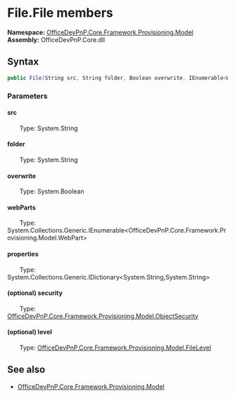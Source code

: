 # File.File members 
**Namespace:** [OfficeDevPnP.Core.Framework.Provisioning.Model](OfficeDevPnP.Core.Framework.Provisioning.Model.md)  
**Assembly:** OfficeDevPnP.Core.dll  
## Syntax
```C#
public File(String src, String folder, Boolean overwrite, IEnumerable<WebPart> webParts, IDictionary<String, String> properties, ObjectSecurity security, FileLevel level)
```
### Parameters
#### src
&emsp;&emsp;Type: System.String  
#### 
#### folder
&emsp;&emsp;Type: System.String  
#### 
#### overwrite
&emsp;&emsp;Type: System.Boolean  
#### 
#### webParts
&emsp;&emsp;Type: System.Collections.Generic.IEnumerable<OfficeDevPnP.Core.Framework.Provisioning.Model.WebPart>  
#### 
#### properties
&emsp;&emsp;Type: System.Collections.Generic.IDictionary<System.String,System.String>  
#### 
#### (optional) security
&emsp;&emsp;Type: [OfficeDevPnP.Core.Framework.Provisioning.Model.ObjectSecurity](OfficeDevPnP.Core.Framework.Provisioning.Model.ObjectSecurity.md) 
#### 
#### (optional) level
&emsp;&emsp;Type: [OfficeDevPnP.Core.Framework.Provisioning.Model.FileLevel](OfficeDevPnP.Core.Framework.Provisioning.Model.FileLevel.md)  
#### 
## See also
- [OfficeDevPnP.Core.Framework.Provisioning.Model](OfficeDevPnP.Core.Framework.Provisioning.Model.md)

